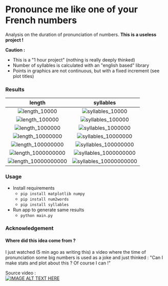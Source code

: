 # Pronounce me like one of your French numbers
Analysis on the duration of pronunciation of numbers.
**This is a useless project !**

**Caution :**
* This is a "1 hour project" (nothing is really deeply thinked)
* Number of syllables is calculated with an "english based" library
* Points in graphics are not continuous, but with a fixed increment (see plot titles)

### Results

| length | syllables |
|:------:|:---------:|
| ![length_10000](https://github.com/user-attachments/assets/4bd5b976-14a4-4bf4-96fd-3db130189192)       | ![syllables_10000](https://github.com/user-attachments/assets/a427e3d3-50d2-47f7-aa0e-482d430944f7) |
| ![length_100000](https://github.com/user-attachments/assets/3d824df6-0691-43e6-aa41-0107f3af8b14)      | ![syllables_100000](https://github.com/user-attachments/assets/f84d7569-f12f-45e8-838d-2f2760518f66) |
| ![length_1000000](https://github.com/user-attachments/assets/b6eb5051-534e-4c2e-933c-fc56c3ef5af4)     | ![syllables_1000000](https://github.com/user-attachments/assets/9ac4ee8c-98e2-4653-9a60-6d48c4efdcb5) |
| ![length_10000000](https://github.com/user-attachments/assets/5419a879-e28d-4097-bfb8-15abbe37bc32)    | ![syllables_10000000](https://github.com/user-attachments/assets/6fd02669-4f53-4187-a626-2cab5ef5cc90) |
| ![length_100000000](https://github.com/user-attachments/assets/e6913ee2-3256-4f72-b740-38cebf44a39e)   | ![syllables_100000000](https://github.com/user-attachments/assets/f0ebdfaa-0d05-4bd6-bbcd-7805ae401d31) |
| ![length_1000000000](https://github.com/user-attachments/assets/954029f1-411e-412f-b74e-962288e2a960)  | ![syllables_1000000000](https://github.com/user-attachments/assets/514f152a-7fbb-408c-a704-03473a590ad8) |
| ![length_10000000000](https://github.com/user-attachments/assets/715e7931-149d-42b1-b943-93bb3ac635ff) | ![syllables_10000000000](https://github.com/user-attachments/assets/93d8fabc-be54-43a1-811f-3259ed07086f) |


### Usage

* Install requirements
  * `pip install matplotlib numpy`
  * `pip install num2words`
  * `pip install syllables`
* Run app to generate same results
  * `python main.py`


### Acknowledgement

#### Where did this idea come from ?

I just watched (5 min ago as writing this) a video where the time of pronunciation some big numbers is used as a joke and just thinked : "Can I make stats and plot about this ? Of course I can !"

Source video :  
[![IMAGE ALT TEXT HERE](https://img.youtube.com/vi/EBan7vf37_I/0.jpg)](https://youtu.be/EBan7vf37_I?t=127)

